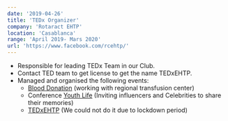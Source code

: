 ```yaml
---
date: '2019-04-26'
title: 'TEDx Organizer'
company: 'Rotaract EHTP'
location: 'Casablanca'
range: 'April 2019- Mars 2020'
url: 'https://www.facebook.com/rcehtp/'
---
```


- Responsible for leading TEDx Team in our Club.
- Contact TED team to get license to get the name TEDxEHTP.
- Managed and organised the following events:
  - [Blood Donation](https://www.facebook.com/events/1021108261566700/) (working with regional transfusion center)
  - Conference [Youth Life](https://www.facebook.com/events/550588648829753) (Inviting influencers and Celebrities to share their memories)
  - [TEDxEHTP](https://www.ted.com/tedx/events/3277) (We could not do it due to lockdown period)
